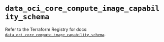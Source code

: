# `data_oci_core_compute_image_capability_schema`

Refer to the Terraform Registry for docs: [`data_oci_core_compute_image_capability_schema`](https://registry.terraform.io/providers/oracle/oci/6.18.0/docs/data-sources/core_compute_image_capability_schema).
